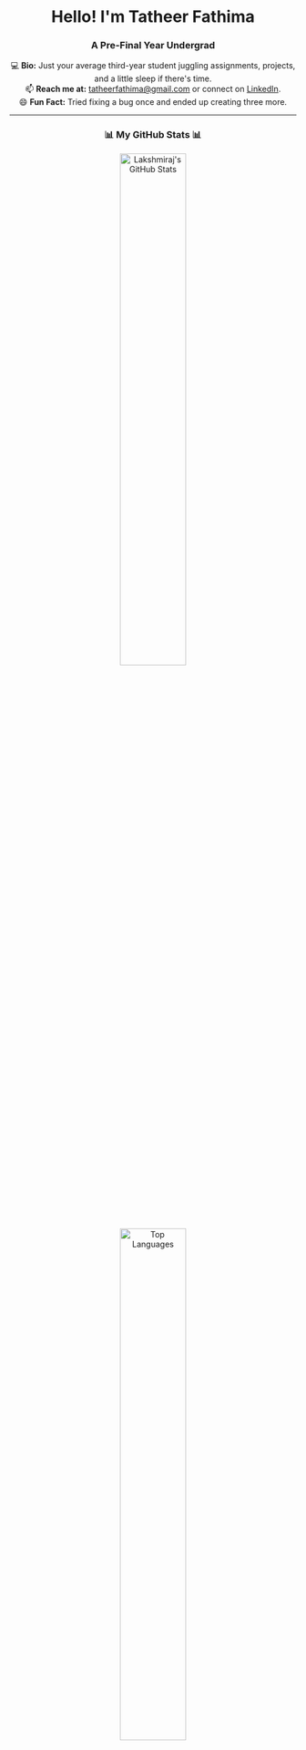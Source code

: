 <h1 align="center"> Hello! I'm Tatheer Fathima </h1>  
<h3 align="center"> A Pre-Final Year Undergrad </h3>  

<p align="center">
  💻 <b>Bio:</b> Just your average third-year student juggling assignments, projects, and a little sleep if there's time.  
  <br>
  📫 <b>Reach me at:</b> <a href="mailto:tatheerfathima2004@gmail.com">tatheerfathima@gmail.com</a> or connect on <a href="https://linkedin.com/in/tatheer-fathima-5ba16b275">LinkedIn</a>.  
  <br>
  😄 <b>Fun Fact:</b> Tried fixing a bug once and ended up creating three more.
</p>

---

<h3 align="center"> 📊 My GitHub Stats 📊 </h3>  

<p align="center">
  <img src="https://github-readme-stats.vercel.app/api?username=tatheer-fathima&show_icons=true&theme=radical" alt="Lakshmiraj's GitHub Stats" width="48%" />  
 
</p>

<p align="center">
  <img src="https://github-readme-stats.vercel.app/api/top-langs/?username=tatheer-fathima&layout=compact&theme=radical" alt="Top Languages" width="48%" />
</p>

---

<h3 align="center"> 🪶 GSSoC'24 Badges 🏆 </h3>  

<div align="center" style="display: flex; justify-content: center; flex-wrap: wrap; gap: 10px;">
  <a href="https://gssoc.girlscript.tech/leaderboard" target="_blank">
    <img src="https://raw.githubusercontent.com/GSSoC24/Postman-Challenge/main/docs/assets/Postman%20White.png" alt="GSSoC Postman Badge" width="100px" height="100px" />
    <img src="https://raw.githubusercontent.com/GSSoC24/Postman-Challenge/main/docs/assets/1.png" alt="GSSoC Badge 1" width="100px" height="100px" />
    <img src="https://raw.githubusercontent.com/GSSoC24/Postman-Challenge/main/docs/assets/2.png" alt="GSSoC Badge 2" width="100px" height="100px" />
    <img src="https://raw.githubusercontent.com/GSSoC24/Postman-Challenge/main/docs/assets/3.png" alt="GSSoC Badge 3" width="100px" height="100px" />
    <img src="https://raw.githubusercontent.com/GSSoC24/Postman-Challenge/main/docs/assets/4.png" alt="GSSoC Badge 4" width="100px" height="100px" />
    <img src="https://raw.githubusercontent.com/GSSoC24/Postman-Challenge/main/docs/assets/5.png" alt="GSSoC Badge 5" width="100px" height="100px" />
    <img src="https://raw.githubusercontent.com/GSSoC24/Postman-Challenge/main/docs/assets/6.png" alt="GSSoC Badge 6" width="105px" height="105px" />
    <img src="https://raw.githubusercontent.com/GSSoC24/Postman-Challenge/main/docs/assets/7.png" alt="GSSoC Badge 7" width="100px" height="100px" />
  </a>
</div>
